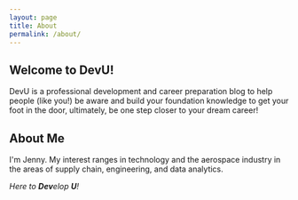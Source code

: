 ```yaml
---
layout: page
title: About
permalink: /about/
---
```

## Welcome to DevU!

DevU is a professional development and career preparation blog to help people (like you!) be aware and build your foundation knowledge to get your foot in the door, ultimately, be one step closer to your dream career!

## About Me

I'm Jenny. My interest ranges in technology and the aerospace industry in the areas of supply chain, engineering, and data analytics.

*Here to **Dev**elop **U**!*
